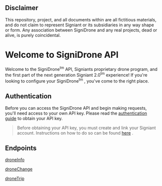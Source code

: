 ## Disclaimer
This repository, project, and all documents within are all fictitious materials, and do not claim to represent Signiant or its subsidiaries in any way shape or form. Any association between SigniDrone and any real projects, dead or alive, is purely coincidental. 

# Welcome to SigniDrone API

Welcome to the SigniDrone<sup>tm</sup>  API, Signiants proprietary drone program, and the first part of the next generation Signiant 2.0<sup>tm</sup> experience! If you're looking to configure your SigniDrone<sup>tm</sup> , you've come to the right place.


## Authentication

Before you can access the SigniDrone API and begin making requests, you'll need access to your own API key. Please read the [authentication guide](https://developer.signiant.com/jet/api-documentation.html) to obtain your API key. 
> Before obtaining your API key, you must create and link your Signiant account. Instructions on how to do so can be found [here](https://www.signiant.com/) . 

## Endpoints 

[droneInfo](https://github.com/TimothyKDuong/SigniDroneAPI/blob/main/sections/droneInfo.md)

[droneChange](https://github.com/TimothyKDuong/SigniDroneAPI/blob/main/sections/droneChange.md)

[droneTrip](https://github.com/TimothyKDuong/SigniDroneAPI/blob/main/sections/droneTrip.md)
